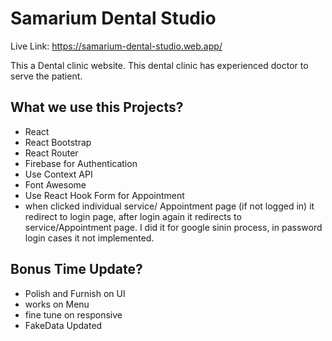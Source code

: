 # Samarium Dental Studio

Live Link: https://samarium-dental-studio.web.app/

This a Dental clinic website. This dental clinic has experienced doctor to serve the patient. 

## What we use this Projects?
* React
* React Bootstrap
* React Router
* Firebase for Authentication
* Use Context API
* Font Awesome
* Use React Hook Form for Appointment
* when clicked individual service/ Appointment page (if not logged in) it redirect to login page, after login again it redirects to service/Appointment page. I did it for google sinin process, in password login cases it not implemented.

## Bonus Time Update?
* Polish and Furnish on UI
* works on Menu 
* fine tune on responsive
* FakeData Updated